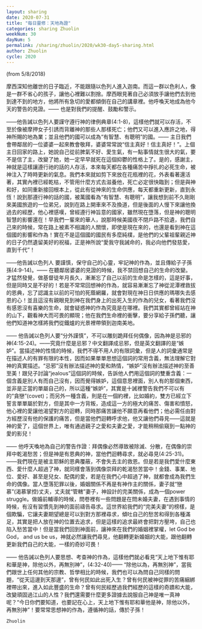 ```yaml
---
layout: sharing
date: 2020-07-31
title: "每日靈修：天地為證"
categories: sharing Zhuolin
weekNum: 30
dayNum: 5
permalink: /sharing/zhuolin/2020/wk30-day5-sharing.html
author: Zhuolin
cycle: 2020
---
```

(from 5/8/2018)

摩西深知他離世的日子臨近，不能跟隨以色列人進入迦南。而這一群以色利人，像是一群不省心的孩子，讓他心裡難以割捨。摩西眼見著自己必須放手讓他們去到他到達不到的地方，他將所有急切的愛都傾倒在自己的講章裡。他呼喚天地成為他今天的警告的見證。—— 也是對我們的提醒、鼓勵和警示。  

——他告誡以色列人要謹守遵行神的律例典章(4:1-8)，這樣他們就可以存活，不至於像被摩押女子引誘而背離神的那些人那樣死亡；他們又可以進入應許之地，得神所賜的地為業；並且他們的國可以成為“有智慧、有聰明”的國。—— 主日我們會帶鄰居的一位婆婆一起來教會敬拜，婆婆常常說“信主真好！信主真好！”。上個主日回家的路上，她說自己從前脾氣不好、愛生氣，有一點事情就生很大的氣，要不是信了主，改變了她，她一定早早就死在這個抑鬱的性格上了。是的，感謝主，神就是這樣讓遵行祂的話的人存活，本來每天都在各種痛苦中掙扎的必死生命，被神注入了時時更新的氣息。我們本來就如剪下來放在花瓶裡的花，外表看著還活著，其實內裡已經乾枯，不管用什麼方式去滋養他，死亡必定很快臨到；但是與神和好，如同重新接回根本上，從此有從神來的生命供應，每天都重新更新，直到永恆！說到那遵行神的話的國，被萬國看為“有智慧、有聰明”，讓我想到前不久剛剛來美國旅遊的一位弟兄，說到在路上開車來不及換道，但是後面的人慢下來讓他換過去的經歷，他心裡感嘆，曾經遵行神旨意的國家，雖然現在墮落，但是神的聰明智慧的影響還在！早我們一輩來的華人，說那時候美國夜不閉戶路不拾遺，我們自己來的時候，常在路上被素不相識的人關懷，即使是現在來的，也還是看到神在這個國的影響和作為！實在不是這個國的國民有多麼純樸，是他們的父輩祖輩親近神的日子仍然遺留美好的祝福，正是神所說“愛我守我誡命的，我必向他們發慈愛，直到千代”！  

——他告誡以色列人 要謹慎，保守自己的心靈，牢記神的作為，並且傳給子子孫孫(4:9-14)。—— 在聽鄰居婆婆的見證的時候，我不禁回想自己的生命的改變。才猛然發覺，做基督徒年月長久，漸漸忘了自己以前的生命是怎樣的，這是好事，但是同時又是不好的！若是不常常回想神的作為，就容易漸漸忘了神從泥潭裡救拔的恩典，忘了認識主以前的可怕的死蔭網羅，就會對現在神日日供應的瑪哪失去感恩的心！並且這沒有親眼見到神在我們身上的出死入生的作為的兒女，看著我們沒有感恩沒有喜樂的生命，就會疑惑神的作為究竟是在哪裡。我們其實都曾經站在神的山下，觀看神大而可畏的顯現；他在我們生命裡的衝擊，要分享給子孫們聽，讓他們知道神怎樣將我們從鐵爐的光景裡帶領到迦南美地。  

—— 他告誡以色列人要“分外謹慎”，不可以雕刻跪拜任何偶像，因為神是忌邪的神(4:15-24)。——究竟什麼是忌邪？中文翻譯成忌邪，但是英文翻譯的是“嫉妒”。當描述神的性情的時候，我們不得不用人的有限詞彙，但是人的詞彙通常是在描述人的有罪有限的本性，因而如果單單思想這個詞的常用含義，無法理解它對神的真實描述。“忌邪”沒有辦法描述神的愛和熱情，“嫉妒”沒有辦法描述神的至善至美！跟兒子討論“jealous”這個詞的時候，告訴他人們用這個詞的雙重含義：一個含義是別人有而自己沒有，因而覺得嫉妒，這個意思裡面，別人有的那個東西，並非是正當的單屬自己的，所以這種“嫉妒”，其實是十誡裡警告我們不可以有的“貪戀”(covet)；而另外一種含義，則是在一個約裡，比如婚約，雙方已經立下誓言單單屬於對方，但是其中一方背叛，造成這一方的極大的痛苦、傷害和憤怒，他心裡的愛讓他渴望對方的迴轉，同時那痛苦讓他不願意再看他們；他必需任由對方經歷沒有他的保護的痛苦，但是當他們迴轉呼求他，他又讓他們尋見——這就是神的愛了，這個世界上，唯有通過親子之愛和夫妻之愛，才能稍稍偷窺到一點神的愛的影兒！  

—— 他呼天喚地為自己的警告作證：拜偶像必然導致被除滅、分散，在偶像的崇拜中乾渴愁苦；但是神是有恩典的神，當他們迴轉尋求，就必尋見(4:25-31)。——我們現在是被主耶穌的恩典覆蔽，不會失去主的救恩。但是若是我們愛什麼東西、愛什麼人超過了神，就同樣會落到偶像崇拜的乾渴愁苦當中！金錢、事業、地位、愛好、甚至是兒女、配偶的愛，若是在我們心中超過了神，就都會成為我們生命的偶像。當人墮落犯罪以後，婚姻關係不再是有神作主的關係，妻子就“戀慕”(渴慕掌控)丈夫，丈夫就“管轄”妻子，神設計的完美關係，成為一個power struggle。做婚前輔導的時候，問卷裡有一些問題是在問未婚夫妻，在遇到事情的時候，有沒有習慣先到神的面前禱告尋求。這世界給我們的“完美夫妻”的榜樣，是個欺騙，它讓夫妻期望總是可以到對方那裡尋求，傾吐自己的愁苦和得到各種滿足，其實是把人放在神的位置去追求，但是這樣的追求最終會把對方壓垮，自己也陷入愁苦當中！但是當我們回到神面前，讓神來在我們的婚姻裡掌權，let God be God， and us be us，神就必然讓我們尋見，他翻轉更新婚姻的大能，跟他翻轉更新我們自己的大能，一樣的奇妙可畏！  

—— 他告誡以色列人要思想、考查神的作為，這樣他們就必看見“天上地下惟有耶和華是神，除他以外，再無別神”，(4:32-40)—— “除他以為，再無別神”，當我們跟世上任何其他的宗教、哲學相比的時候，我們也可以為問自己同樣的問題，“從天這邊到天那邊”，曾有何民如此出死入生？曾有何民被神從罪的苦痛綑綁裡帶出來，進入如此豐盛的生命？曾有何民經歷過我們經歷的這樣的奇蹟和大能，改變頑固過江山的人性？我們還需要什麼更多證據去說服自己神是唯一真神呢？“今日你們要知道，也要記在心上，天上地下惟有耶和華他是神，除他以外，再無別神”！要常常思想神的作為，遵循神的話，傳於子孫！  

`Zhuolin`  

